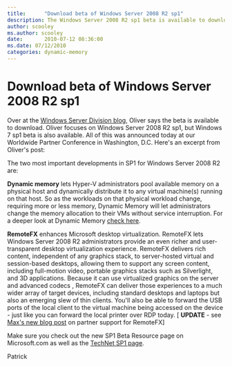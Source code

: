 ```yaml
---
title:      "Download beta of Windows Server 2008 R2 sp1"
description: The Windows Server 2008 R2 sp1 beta is available to download over at the [Windows Server Division blog.
author: scooley
ms.author: scooley
date:       2010-07-12 08:36:00
ms.date: 07/12/2010
categories: dynamic-memory
---
```

# Download beta of Windows Server 2008 R2 sp1

Over at the [Windows Server Division blog](https://blogs.technet.com/b/windowsserver/archive/2010/07/12/available-for-download-windows-server-2008-r2-sp1-beta.aspx), Oliver says the beta is available to download. Oliver focuses on Windows Server 2008 R2 sp1, but Windows 7 sp1 beta is also available. All of this was announced today at our Worldwide Partner Conference in Washington, D.C. Here's an excerpt from Oliver's post: 

The two most important developments in SP1 for Windows Server 2008 R2 are: 

**Dynamic memory** lets Hyper-V administrators pool available memory on a physical host and dynamically distribute it to any virtual machine(s) running on that host. So as the workloads on that physical workload change, requiring more or less memory, Dynamic Memory will let administrators change the memory allocation to their VMs without service interruption. For a deeper look at Dynamic Memory [check here](https://techcommunity.microsoft.com/t5/virtualization/dynamic-memory-coming-to-hyper-v/ba-p/381719).

**RemoteFX** enhances Microsoft desktop virtualization. RemoteFX lets Windows Server 2008 R2 administrators provide an even richer and user-transparent desktop virtualization experience. RemoteFX delivers rich content, independent of any graphics stack, to server-hosted virtual and session-based desktops, allowing them to support any screen content, including full-motion video, portable graphics stacks such as Silverlight, and 3D applications. Because it can use virtualized graphics on the server and advanced codecs , RemoteFX can deliver those experiences to a much wider array of target devices, including standard desktops and laptops but also an emerging slew of thin clients. You'll also be able to forward the USB ports of the local client to the virtual machine being accessed on the device - just like you can forward the local printer over RDP today. [ **UPDATE** \- see [Max's new blog post](https://techcommunity.microsoft.com/t5/security-compliance-and-identity/more-partner-momentum-around-microsoft-remotefx-in-windows/ba-p/247043 "Remote Desktop Services blog") on partner support for RemoteFX]

Make sure you check out the new SP1 Beta Resource page on Microsoft.com as well as the [TechNet SP1 page](/previous-versions/windows/it-pro/windows-server-2008-R2-and-2008/dd349801(v=ws.10)).

Patrick
